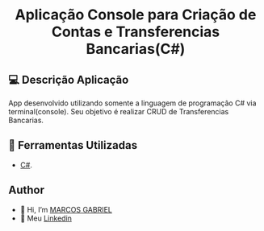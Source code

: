 ## <h1 align="center"> Aplicação Console para Criação de Contas e Transferencias Bancarias(C#) </h1>

## 💻 Descrição Aplicação

App desenvolvido utilizando somente a linguagem de programação C# via terminal(console). Seu objetivo é realizar CRUD de Transferencias Bancarias.

## 🔧 Ferramentas Utilizadas

- [C#](https://docs.microsoft.com/pt-br/dotnet/csharp/).

## Author
- 👋 Hi, I’m [MARCOS GABRIEL](https://github.com/MarcGabr)
- 💼 Meu [Linkedin](https://br.linkedin.com/in/marcos-gabriel-pa13)

